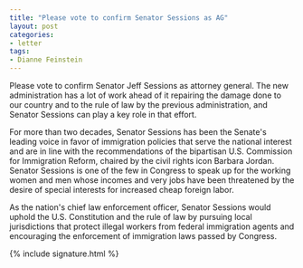 ```yaml
---
title: "Please vote to confirm Senator Sessions as AG"
layout: post
categories:
- letter
tags:
- Dianne Feinstein
---
```


Please vote to confirm Senator Jeff Sessions as attorney general. The new administration has a lot of work ahead of it repairing the damage done to our country and to the rule of law by the previous administration, and Senator Sessions can play a key role in that effort.

For more than two decades, Senator Sessions has been the Senate's leading voice in favor of immigration policies that serve the national interest and are in line with the recommendations of the bipartisan U.S. Commission for Immigration Reform, chaired by the civil rights icon Barbara Jordan. Senator Sessions is one of the few in Congress to speak up for the working women and men whose incomes and very jobs have been threatened by the desire of special interests for increased cheap foreign labor.

As the nation's chief law enforcement officer, Senator Sessions would uphold the U.S. Constitution and the rule of law by pursuing local jurisdictions that protect illegal workers from federal immigration agents and encouraging the enforcement of immigration laws passed by Congress.

{% include signature.html %}

